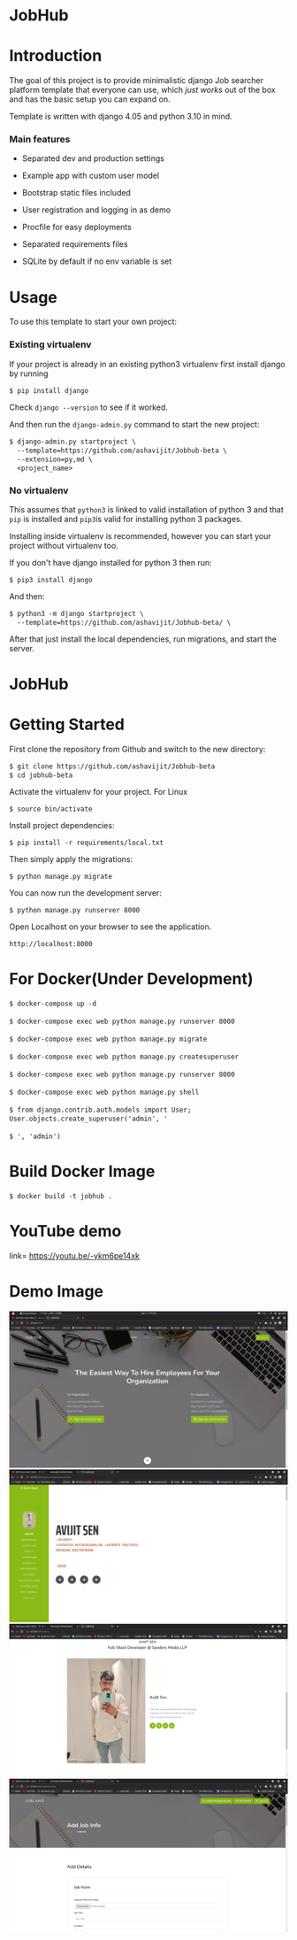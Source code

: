 # JobHub


# Introduction

The goal of this project is to provide minimalistic django Job searcher platform template that everyone can use, which _just works_ out of the box and has the basic setup you can expand on. 

Template is written with django 4.05 and python 3.10 in mind.



### Main features

* Separated dev and production settings

* Example app with custom user model

* Bootstrap static files included

* User registration and logging in as demo

* Procfile for easy deployments

* Separated requirements files

* SQLite by default if no env variable is set

# Usage

To use this template to start your own project:

### Existing virtualenv

If your project is already in an existing python3 virtualenv first install django by running

    $ pip install django

 Check `django --version` to see if it worked.

And then run the `django-admin.py` command to start the new project:

    $ django-admin.py startproject \
      --template=https://github.com/ashavijit/Jobhub-beta \
      --extension=py,md \
      <project_name>
      
### No virtualenv

This assumes that `python3` is linked to valid installation of python 3 and that `pip` is installed and `pip3`is valid
for installing python 3 packages.

Installing inside virtualenv is recommended, however you can start your project without virtualenv too.

If you don't have django installed for python 3 then run:

    $ pip3 install django
    
And then:

    $ python3 -m django startproject \
      --template=https://github.com/ashavijit/Jobhub-beta/ \
      
      
      
After that just install the local dependencies, run migrations, and start the server.



# JobHub

# Getting Started

First clone the repository from Github and switch to the new directory:

    $ git clone https://github.com/ashavijit/Jobhub-beta
    $ cd jobhub-beta
    
Activate the virtualenv for your project.  For Linux


    $ source bin/activate

    
    
Install project dependencies:

    $ pip install -r requirements/local.txt
    
    
Then simply apply the migrations:

    $ python manage.py migrate
    

You can now run the development server:

    $ python manage.py runserver 8000

Open Localhost on your browser to see the application.

    http://localhost:8000


 # For Docker(Under Development)   

    $ docker-compose up -d
    
    $ docker-compose exec web python manage.py runserver 8000
    
    $ docker-compose exec web python manage.py migrate
    
    $ docker-compose exec web python manage.py createsuperuser
    
    $ docker-compose exec web python manage.py runserver 8000
    
    $ docker-compose exec web python manage.py shell
    
    $ from django.contrib.auth.models import User; User.objects.create_superuser('admin', '

    $ ', 'admin')


# Build Docker Image

    $ docker build -t jobhub .




 # YouTube demo

link= https://youtu.be/-ykm6pe14xk


# Demo Image

![Homepage](Screenshot/1.png)
![Registration](Screenshot/3.png)
![Login](Screenshot/dev.png)
![Job Search](Screenshot/job.png)
